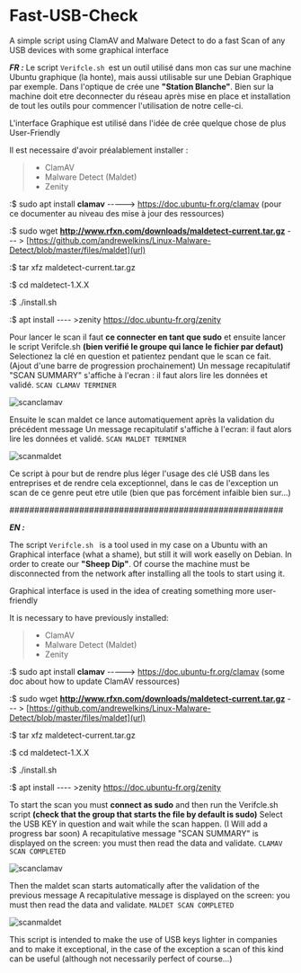 # Fast-USB-Check
A simple script using ClamAV and Malware Detect to do a fast Scan of any USB devices with some graphical interface

**_FR :_** 
Le script `Verifcle.sh `est un outil utilisé dans mon cas sur une machine Ubuntu graphique (la honte), mais aussi utilisable sur une Debian Graphique par exemple.
Dans l'optique de crée une **"Station Blanche"**. Bien sur la machine doit etre deconnecter du réseau après mise en place et installation de tout les outils pour commencer l'utilisation de notre celle-ci.

L'interface Graphique est utilisé dans l'idée de crée quelque chose de plus User-Friendly

 Il est necessaire d'avoir préalablement installer : 
> - ClamAV 
> - Malware Detect (Maldet)
> - Zenity

:$ sudo apt install **clamav** -----> https://doc.ubuntu-fr.org/clamav (pour ce documenter au niveau des mise à jour des ressources)

:$ sudo wget **http://www.rfxn.com/downloads/maldetect-current.tar.gz** --- > [https://github.com/andrewelkins/Linux-Malware-Detect/blob/master/files/maldet](url)

:$ tar xfz maldetect-current.tar.gz

:$ cd maldetect-1.X.X

:$ ./install.sh

:$ apt install ---- >zenity https://doc.ubuntu-fr.org/zenity



Pour lancer le scan il faut **ce connecter en tant que sudo** et ensuite lancer le script Verifcle.sh **(bien verifié le groupe qui lance le fichier par defaut)**
Selectionez la clé en question et patientez pendant que le scan ce fait. (Ajout d'une barre de progression prochainement)
		Un message recapitulatif "SCAN SUMMARY" s'affiche à l'ecran : il faut alors lire les données et validé.
`SCAN CLAMAV TERMINER`

![scanclamav](https://user-images.githubusercontent.com/89842037/192543793-595ed70a-1fac-49e0-8e32-f77d5274753e.png)

Ensuite le scan maldet ce lance automatiquement après la validation du précédent message
Un message recapitulatif s'affiche à l'ecran: il faut alors lire les données et validé.
`SCAN MALDET TERMINER`

![scanmaldet](https://user-images.githubusercontent.com/89842037/192544151-71476fb4-2b2f-459a-bf0c-2220175b2f8a.png)

Ce script à pour but de rendre plus léger l'usage des clé USB dans les entreprises et de rendre cela exceptionnel, dans le cas de l'exception un scan de ce genre peut etre utile (bien que pas forcément infaible bien sur...)

#######################################################

**_EN :_** 

The script `Verifcle.sh ` is a tool used in my case on a Ubuntu with an Graphical interface (what a shame), but still it will work easelly on Debian.
In order to create our **"Sheep Dip"**. Of course the machine must be disconnected from the network after installing all the tools to start using it.

Graphical interface is used in the idea of creating something more user-friendly

 It is necessary to have previously installed: 
> - ClamAV 
> - Malware Detect (Maldet)
> - Zenity

:$ sudo apt install **clamav** -----> https://doc.ubuntu-fr.org/clamav (some doc about how to update ClamAV ressources)

:$ sudo wget **http://www.rfxn.com/downloads/maldetect-current.tar.gz** --- > [https://github.com/andrewelkins/Linux-Malware-Detect/blob/master/files/maldet](url)

:$ tar xfz maldetect-current.tar.gz

:$ cd maldetect-1.X.X

:$ ./install.sh

:$ apt install ---- >zenity https://doc.ubuntu-fr.org/zenity



To start the scan you must **connect as sudo** and then run the Verifcle.sh script **(check that the group that starts the file by default is sudo)**
Select the USB KEY in question and wait while the scan happen. (I Will add a progress bar soon)
		A recapitulative message "SCAN SUMMARY" is displayed on the screen: you must then read the data and validate.
`CLAMAV SCAN COMPLETED`

![scanclamav](https://user-images.githubusercontent.com/89842037/192543793-595ed70a-1fac-49e0-8e32-f77d5274753e.png)

Then the maldet scan starts automatically after the validation of the previous message
A recapitulative message is displayed on the screen: you must then read the data and validate.
`MALDET SCAN COMPLETED`

![scanmaldet](https://user-images.githubusercontent.com/89842037/192544151-71476fb4-2b2f-459a-bf0c-2220175b2f8a.png)

This script is intended to make the use of USB keys  lighter in companies and to make it exceptional, in the case of the exception a scan of this kind can be useful (although not necessarily perfect of course...)

